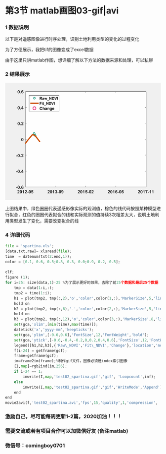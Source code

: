 # 第3节 matlab画图03-gif|avi


### 1 数据说明
以下是对遥感图像进行时序处理，识别土地利用类型的变化的过程变化

为了方便展示，我把tif的图像变成了excel数据

由于这里只讲matlab作图，想详细了解以下方法的数据来源和处理，可以私聊


### 2 结果展示
![](../data/scripts/test03_matlab_gif/test02_spartina.gif)


上图结果中，绿色圈圈代表遥感影像实际的观测值，棕色的线代码按照某种模型进行拟合，红色的圈圈代表拟合的线和实际观测的值持续3次相差太大，说明土地利用类型发生了变化，需要改变拟合的线


### 4 详细代码

```python
file = 'spartina.xls';
[data,txt,raw]= xlsread(file);
time  = datenum(txt(2:end,1));
color = [0.1, 0.6, 0.5;0.8, 0.3, 0.0;0.9, 0.2, 0.5];

clf;
figure (1);
for i=25: size(data,1)-25 %为了展示更好的效果，去除了前25个数据和最后25个数据
    tmp = data(1:i,:);
    tmp2 = time(1:i);
    h1 = plot(tmp2, tmp(:,2),'o','color',color(1,:),'MarkerSize',5,'linewidth',1.5);
    hold on
    h2 = plot(tmp2, tmp(:,6),'-','color',color(2,:),'MarkerSize',5,'linewidth',3);
    hold on
    h3 = plot(tmp2, tmp(:,12),'o','color',color(3,:),'MarkerSize',8,'linewidth',2);
    set(gca,'xlim',[min(time),max(time)]);
    datetick('x','yyyy-mm','keepticks');
    set(gca,'ylim',[-0.6,0.6],'FontSize',12,'FontWeight','bold');
    set(gca,'ytick',[-0.6,-0.4,-0.2,0,0.2,0.4,0.6],'FontSize',12,'FontWeight','bold');
    legend([h1,h2,h3],{'Raw\_NDVI','Fit\_NDVI','Change'},'location','northwest')
    f(i-24) = getframe(gcf);
    frame=getframe(gcf);
    im=frame2im(frame);%制作gif文件，图像必须是index索引图像
    [I,map]=rgb2ind(im,256);
    if i-24 == 1;
        imwrite(I,map,'test02_spartina.gif','gif', 'Loopcount',inf);
    else
        imwrite(I,map,'test02_spartina.gif','gif','WriteMode','Append');
    end
end
movie2avi(f,'test02_spartina.avi','fps',15,'quality',1,'compression', 'None'); 

```

### 激励自己，尽可能每周更新1-2篇，2020加油！！！

### 需要交流或者有项目合作可以加微信好友 \(备注matlab\)

### 微信号：comingboy0701

```python

```
